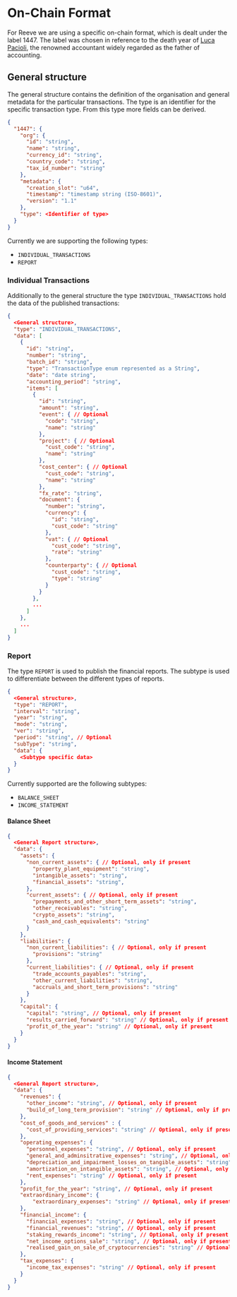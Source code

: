 # On-Chain Format
For Reeve we are using a specific on-chain format, which is dealt under the label 1447.
The label was chosen in reference to the death year of [Luca Pacioli](https://en.wikipedia.org/wiki/Luca_Pacioli), the renowned accountant widely regarded as the father of accounting.

## General structure
The general structure contains the definition of the organisation and general metadata for the particular transactions.
The type is an identifier for the specific transaction type. From this type more fields can be derived. 
```json
{
  "1447": {
    "org": {
      "id": "string",
      "name": "string",
      "currency_id": "string",
      "country_code": "string",
      "tax_id_number": "string"
    },
    "metadata": {
      "creation_slot": "u64",
      "timestamp": "timestamp string (ISO-8601)",
      "version": "1.1"
    },
    "type": <Identifier of type>
  }
}
```

Currently we are supporting the following types:
- `INDIVIDUAL_TRANSACTIONS`
- `REPORT`

### Individual Transactions
Additionally to the general structure the type `INDIVIDUAL_TRANSACTIONS` hold the data of the published transactions:

```json
{
  <General structure>,
  "type": "INDIVIDUAL_TRANSACTIONS",
  "data": [
    {
      "id": "string",
      "number": "string",
      "batch_id": "string",
      "type": "TransactionType enum represented as a String",
      "date": "date string",
      "accounting_period": "string",
      "items": [
        {
          "id": "string",
          "amount": "string",
          "event": { // Optional
            "code": "string",
            "name": "string"
          },
          "project": { // Optional
            "cust_code": "string",
            "name": "string"
          },
          "cost_center": { // Optional
            "cust_code": "string",
            "name": "string"
          },
          "fx_rate": "string",
          "document": {
            "number": "string",
            "currency": {
              "id": "string",
              "cust_code": "string"
            },
            "vat": { // Optional
              "cust_code": "string",
              "rate": "string"
            },
            "counterparty": { // Optional
              "cust_code": "string",
              "type": "string"
            }
          }
        }, 
        ...
      ]
    },
    ...
  ]
}
```

### Report
The type `REPORT` is used to publish the financial reports. The subtype is used to differentiate between the different types of reports.
```json
{
  <General structure>,
  "type": "REPORT",
  "interval": "string",
  "year": "string",
  "mode": "string",
  "ver": "string",
  "period": "string", // Optional
  "subType": "string",
  "data": {
    <Subtype specific data>
  }
}
```
Currently supported are the following subtypes:
- `BALANCE_SHEET`
- `INCOME_STATEMENT`
#### Balance Sheet
```json
{
  <General Report structure>,
  "data": {
    "assets": {
      "non_current_assets": { // Optional, only if present
        "property_plant_equipment": "string",
        "intangible_assets": "string",
        "financial_assets": "string",
      },
      "current_assets": { // Optional, only if present
        "prepayments_and_other_short_term_assets": "string",
        "other_receivables": "string",
        "crypto_assets": "string",
        "cash_and_cash_equivalents": "string"
      }
    },
    "liabilities": {
      "non_current_liabilities": { // Optional, only if present
        "provisions": "string"
      },
      "current_liabilities": { // Optional, only if present 
        "trade_accounts_payables": "string",
        "other_current_liabilities": "string",
        "accruals_and_short_term_provisions": "string"
      }
    },
    "capital": {
      "capital": "string", // Optional, only if present
      "results_carried_forward": "string" // Optional, only if present
      "profit_of_the_year": "string" // Optional, only if present
    }
  }
}
```
#### Income Statement
```json
{
  <General Report structure>,
  "data": {
    "revenues": {
      "other_income": "string", // Optional, only if present
      "build_of_long_term_provision": "string" // Optional, only if present
    },
    "cost_of_goods_and_services" : {
      "cost_of_providing_services": "string" // Optional, only if present
    },
    "operating_expenses": {
      "personnel_expenses": "string", // Optional, only if present
      "general_and_adminsitrative_expenses": "string", // Optional, only if present
      "depreciation_and_impairment_losses_on_tangible_assets": "string", // Optional, only if present
      "amortization_on_intangible_assets": "string", // Optional, only if present
      "rent_expenses": "string" // Optional, only if present
    },
    "profit_for_the_year": "string", // Optional, only if present
    "extraordinary_income": {
        "extraordinary_expenses": "string" // Optional, only if present
    },
    "financial_income": {
      "financial_expenses": "string", // Optional, only if present
      "financial_revenues": "string", // Optional, only if present
      "staking_rewards_income": "string", // Optional, only if present
      "net_income_options_sale": "string", // Optional, only if present
      "realised_gain_on_sale_of_cryptocurrencies": "string" // Optional, only if present
    },
    "tax_expenses": {
      "income_tax_expenses": "string" // Optional, only if present
    }
  }
}
```
